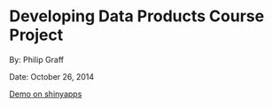 # Developing Data Products Course Project

By: Philip Graff

Date: October 26, 2014

[Demo on shinyapps](https://pbgraff.shinyapps.io/DevDataProductsShiny/)
